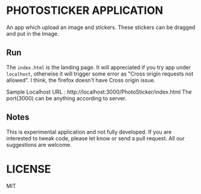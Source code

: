 # PHOTOSTICKER APPLICATION

An app which upload an image and stickers. These stickers can be dragged and put in the Image.
## Run

The `index.html` is the landing page. It will appreciated if you try app under `localhost`, otherwise it will trigger some error as "Cross origin requests not allowed".
I think, the firefox doesn't have Cross origin issue.

Sample Localhost URL : http://localhost:3000/PhotoSticker/index.html
The port(3000) can be anything according to server.

## Notes

This is experimental application and not fully developed. If you are interested to tweak code, please let know or send a pull request. All our suggestions are welcome.


# LICENSE

MIT